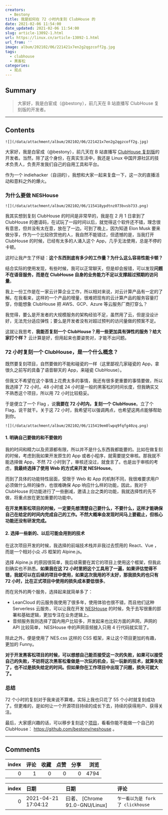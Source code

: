 ```yaml
---
creators:
  - Bestony
title: 我是如何在 72 小时内复刻 ClubHouse 的
date: 2021-02-06 11:54:00
date_updated: 2021-02-06 11:54:00
slug: article-13092-1.html
url: https://linux.cn/article-13092-1.html
url_from: ''
image: album/202102/06/221421x7en2g2qgzcoff2g.jpg
tags:
  - clubhouse
  - 黑客松
categories:
  - 观点
---
```


## Summary

> 大家好，我是白宦成（@bestony），前几天在 B 站直播写 ClubHouse 复刻版的开发者。

***

<!-- more -->

## Contents

`![](/data/attachment/album/202102/06/221421x7en2g2qgzcoff2g.jpg)`

大家好，我是白宦成（@bestony），前几天在 B 站直播写 [ClubHouse 复刻版](https://github.com/bestony/neshouse)的开发者。当然，除了这个身份，在真实生活中，我还是 Linux 中国开源社区的技术负责人，负责开发我们自己的自用工具和平台。

作为一个 indiehacker（自诩的），我想和大家一起来复盘一下，这一次的直播活动和意料之外的爆火。

### 为什么要做 NESHouse

`![](/data/attachment/album/202102/06/115418ypdtnz073bvsb733.png)`

我其实想到复刻 ClubHouse 的时间是非常早的，我是在 2 月 1 日拿到了 ClubHouse 的邀请码，在试玩了一段时间以后，就觉得这个软件还不错，理念很有意思，但并没有太在意，放在了一边。可到了晚上，因为知道 Elon Musk 要来做分享，作为一个比较欣赏他的人，我自然不能错过，但遗憾的是，当我打开 ClubHouse 的时候，已经有太多的人涌入这个 App，几乎无法使用，总是不停的卡顿。

这时让我产生了怀疑：**这个东西到底有多少的工作量？为什么这么容易性能卡顿？**

结合实际的使用发现，有些时候，我可以正常聊天，但是却会报错，可以发现**问题不在语音服务，而是在 ClubHouse 自身的业务能力不足以支撑超过预期的访问量**。

我上一份工作是在一家云计算企业工作，所以相对来说，对云计算产品有一定的了解。在我看来，这样的一个产品的增量，很难把现有的云计算产品的服务容量打穿，你能想象 ClubHouse 把 AWS、GCP、Azure 等云服务厂商打穿么？

我觉得，要么是开发者的大规模服务的架构经验不足，虽然用了云，但是没设计好，无法充分适应弹性；要么是开发者没有对超过预判的访问量做的预案不足。

这就让我思考，**我能否复刻一个 ClubHouse？用一些更加具有弹性的服务？给大家打个样？** 云计算是好，但用起来也要姿势对，才能不出问题。

### 72 小时复刻一个 ClubHouse，是一个什么概念？

既然要复刻项目，自然要做的不能和碰瓷的一样（这里鄙视几家碰瓷的 App，拿很久之前写的具备了语音聊天的 App，来碰瓷 ClubHouse）。

但我又不希望在这个事情上花费太多的事情，我还有很多更重要的事情要做，所以我选择了 72 小时。48 小时或 24 小时是一般的黑客松的时间长度，但我确实又不熟悉这个项目，所以用 72 小时比较稳妥。

于是便立了一个 Flag ，说**我要在 72 小时内，复刻一个 ClubHouse**。立了个 Flag，说干就干。关于这 72 小时，我希望可以强调两点，也希望这两点能够帮助到你。

`![](/data/attachment/album/202102/06/115419em0lwpq9fqfg40zq.png)`

#### 1. 明确自己要做的和不要做的

我的时间和精力以及资源都有限，所以并不是什么东西我都能要的。比如在做复刻的时候，考虑到我如果开发原生的 App 或者小程序，就需要提交审核。那我就不能选择做 App，不然 72 小时到了，审核还没过，就食言了。也是出于审核的考虑，**我最终选择了使用 Web 的方式来开发 NESHouse**。

而到了具体的功能特性层面，受限于 Web 和 App 的机制不同，我很难要求用户必须做什么样的操作，也很难确保 App 响应什么样的功能，因此，我对于 ClubHouse 的功能进行了一些删减，邀请上台之类的功能，我就选择性的先不做，将重点放在更加重要的功能中。

**在开发黑客松项目的时候，一定要先想清楚自己要什么，不要什么，这样才能确保自己在给定的时间内完成自己的工作。不然大概率会发现时间马上要截止，但核心功能还没有研发完成。**

#### 2. 选择一些新的、以后可能会用到的技术

在这次项目开发的时候，我选择的前端技术栈并非我过去惯用的 React、Vue ，而是一个相对小众 JS 框架的 Alpine.js。

选择 Alpine.js 的原因很简单，我后续需要在其它的项目上使用这个框架，但我此刻确实也不熟悉。**如果我在这 72 小时里把这个工具用了一遍，如果评估觉得不错，我就可以在后续的项目中使用，如果这次我用的不太好，那我损失的也只有 72 小时，比在正式项目中使用的损失成本要低很多**。

而在另外的两个服务，选择起来就简单多了：

* LeanCloud 的云服务我使用了很多年，使用体验也很不错，而且他们这种 Serverless 云服务，可以让我在开发 [NESHouse](https://github.com/bestony/neshouse) 的时候，免于去写很重的部署和基础逻辑，更加专注在业务逻辑上。
* 音频服务我则选择了国内用户比较多，开发起来也比较方面的声网，声网的 API 比较简单， NESHouse 中的声网音频接入只用 4 行代码就实现了。

除此之外，便是使用了 NES.css 这样的 CSS 框架，来让这个项目更加的有趣，更加的 Funny。

**对于开发黑客松项目的时候，可以想想自己能否接受这一次的失败，如果可以接受自己的失败，不妨将这次黑客松看做是一次玩的机会，玩一玩新的技术，就算失败了，也不过是损失给定的时间。但如果你在工作项目中出现了问题，损失可就大了。**

### 总结

72 个小时的复刻对于我来说不算难，实际上我也只花了 55 个小时就复刻成功了。但更难的，是如何让一个开源项目持续的成长下去，持续的获得用户、获得关注。

最后，大家感兴趣的话，可以移步复刻这个[项目](https://github.com/bestony/neshouse)，看看你能不能做一个自己的 ClubHouse： <https://github.com/bestony/neshouse> 。

***

## Comments


|   index |   评论 |   收藏 |   点赞 |   分享 |   浏览 |
|--------:|-------:|-------:|-------:|-------:|-------:|
|       0 |      1 |      0 |      0 |      0 |   4794 |

|   index | 日期                | 日期                           | 评论                              |
|--------:|:--------------------|:-------------------------------|:----------------------------------|
|       0 | 2021-04-21 17:04:12 | 曰者、 [Chrome 91.0-GNU/Linux] | `乍一看以为是 fork 了 clickhouse` |
